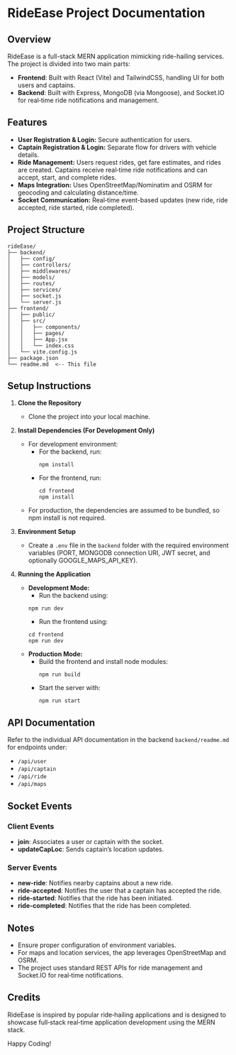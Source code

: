 # RideEase Project Documentation

## Overview
RideEase is a full-stack MERN application mimicking ride-hailing services. The project is divided into two main parts:
- **Frontend**: Built with React (Vite) and TailwindCSS, handling UI for both users and captains.
- **Backend**: Built with Express, MongoDB (via Mongoose), and Socket.IO for real‑time ride notifications and management.

## Features
- **User Registration & Login:** Secure authentication for users.
- **Captain Registration & Login:** Separate flow for drivers with vehicle details.
- **Ride Management:** Users request rides, get fare estimates, and rides are created. Captains receive real‑time ride notifications and can accept, start, and complete rides.
- **Maps Integration:** Uses OpenStreetMap/Nominatim and OSRM for geocoding and calculating distance/time.
- **Socket Communication:** Real‑time event-based updates (new ride, ride accepted, ride started, ride completed).

## Project Structure
```
rideEase/
├── backend/
│   ├── config/
│   ├── controllers/
│   ├── middlewares/
│   ├── models/
│   ├── routes/
│   ├── services/
│   ├── socket.js
│   └── server.js
├── frontend/
│   ├── public/
│   ├── src/
│   │   ├── components/
│   │   ├── pages/
│   │   ├── App.jsx
│   │   └── index.css
│   └── vite.config.js
├── package.json
└── readme.md  <-- This file
```

## Setup Instructions

1. **Clone the Repository**
   - Clone the project into your local machine.

2. **Install Dependencies (For Development Only)**
   - For development environment:
     - For the backend, run:
       ```
       npm install
       ```
     - For the frontend, run:
       ```
       cd frontend
       npm install
       ```
   - For production, the dependencies are assumed to be bundled, so npm install is not required.

3. **Environment Setup**
   - Create a `.env` file in the `backend` folder with the required environment variables (PORT, MONGODB connection URI, JWT secret, and optionally GOOGLE_MAPS_API_KEY).

4. **Running the Application**
   - **Development Mode:**
      - Run the backend using:
       ```
       npm run dev
       ```
      - Run the frontend using:
       ```
       cd frontend
       npm run dev
       ```
   - **Production Mode:**
     - Build the frontend and install node modules:
       ```
       npm run build
       ```
     - Start the server with:
       ```
       npm run start
       ```

## API Documentation

Refer to the individual API documentation in the backend `backend/readme.md` for endpoints under:
- `/api/user`
- `/api/captain`
- `/api/ride`
- `/api/maps`

## Socket Events

### Client Events
- **join**: Associates a user or captain with the socket.
- **updateCapLoc**: Sends captain’s location updates.

### Server Events
- **new-ride**: Notifies nearby captains about a new ride.
- **ride-accepted**: Notifies the user that a captain has accepted the ride.
- **ride-started**: Notifies that the ride has been initiated.
- **ride-completed**: Notifies that the ride has been completed.

## Notes
- Ensure proper configuration of environment variables.
- For maps and location services, the app leverages OpenStreetMap and OSRM.
- The project uses standard REST APIs for ride management and Socket.IO for real‑time notifications.

## Credits
RideEase is inspired by popular ride‑hailing applications and is designed to showcase full‑stack real‑time application development using the MERN stack.

Happy Coding!
